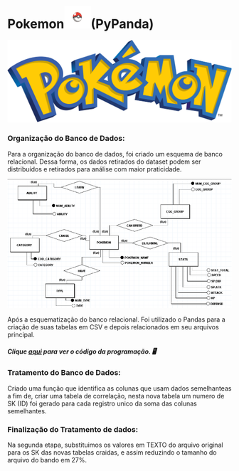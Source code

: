 # Pokemon<img src = "../imagens/pokebola.png" height = 50 width = 60>(PyPanda) 

<img src = "../imagens/pokemon.png">

### Organização do Banco de Dados:

 Para a organização do banco de dados, foi criado um esquema de banco relacional. Dessa forma, os dados retirados do dataset podem ser distribuídos e retirados para análise com maior praticidade.

 <img src = "../imagens/banco_teste.png">

 Após a esquematização do banco relacional. Foi utilizado o Pandas para a criação de suas tabelas em CSV e depois relacionados em seu arquivos principal.

 ##### Clique [aqui](../cod_programacao/programacao_pokemon_pyspark.ipynb) para ver o código da programação. 🖥️

 ### Tratamento do Banco de Dados:

Criado uma função que identifica as colunas que usam dados semelhanteas a fim de, criar uma tabela de correlação, nesta nova tabela um numero de SK (ID) foi gerado para cada registro unico da soma das colunas semelhantes.

 ### Finalização do Tratamento de dados:

 Na segunda etapa, substituimos os valores em TEXTO do arquivo original para os SK das novas tabelas craidas, e assim reduzindo o tamanho do arquivo do bando em 27%.


